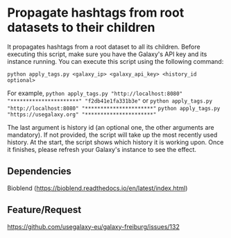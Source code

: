 # Propagate hashtags from root datasets to their children

It propagates hashtags from a root dataset to all its children. Before executing this script, make sure you have the Galaxy's API key and its instance running. You can execute this script using the following command:

`python apply_tags.py <galaxy_ip> <galaxy_api_key> <history_id optional>`

For example,
`python apply_tags.py "http://localhost:8080" "**********************" "f2db41e1fa331b3e"` or
`python apply_tags.py "http://localhost:8080" "**********************"`
`python apply_tags.py "https://usegalaxy.org" "**********************"`

The last argument is history id (an optional one, the other arguments are mandatory). If not provided, the script will take up the most recently used history. At the start, the script shows which history it is working upon. Once it finishes, please refresh your Galaxy's instance to see the effect.

## Dependencies

Bioblend (https://bioblend.readthedocs.io/en/latest/index.html)

## Feature/Request
https://github.com/usegalaxy-eu/galaxy-freiburg/issues/132

